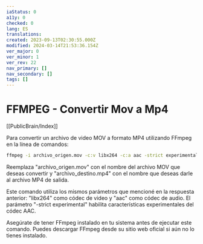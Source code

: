 ```yaml
---
iaStatus: 0
a11y: 0
checked: 0
lang: ES
translations: 
created: 2023-09-13T02:30:55.000Z
modified: 2024-03-14T21:53:36.154Z
ver_major: 0
ver_minor: 1
ver_rev: 22
nav_primary: []
nav_secondary: []
tags: []
---
```

# FFMPEG - Convertir Mov a Mp4

[[PublicBrain/Index]]

Para convertir un archivo de video MOV a formato MP4 utilizando FFmpeg en la línea de comandos:

```sh
ffmpeg -i archivo_origen.mov -c:v libx264 -c:a aac -strict experimental archivo_destino.mp4
```

Reemplaza "archivo_origen.mov" con el nombre del archivo MOV que deseas convertir y "archivo_destino.mp4" con el nombre que deseas darle al archivo MP4 de salida.

Este comando utiliza los mismos parámetros que mencioné en la respuesta anterior: "libx264" como códec de video y "aac" como códec de audio. El parámetro "-strict experimental" habilita características experimentales del códec AAC.

Asegúrate de tener FFmpeg instalado en tu sistema antes de ejecutar este comando. Puedes descargar FFmpeg desde su sitio web oficial si aún no lo tienes instalado.